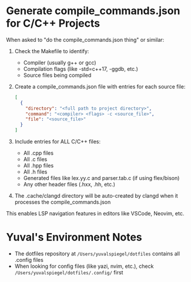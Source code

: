 
# Generate compile_commands.json for C/C++ Projects

When asked to "do the compile_commands.json thing" or similar:

1. Check the Makefile to identify:

   - Compiler (usually g++ or gcc)
   - Compilation flags (like -std=c++17, -ggdb, etc.)
   - Source files being compiled

2. Create a compile_commands.json file with entries for each source file:

   ```json
   [
     {
       "directory": "<full path to project directory>",
       "command": "<compiler> <flags> -c <source_file>",
       "file": "<source_file>"
     }
   ]
   ```

3. Include entries for ALL C/C++ files:

   - All .cpp files
   - All .c files
   - All .hpp files
   - All .h files
   - Generated files like lex.yy.c and parser.tab.c (if using flex/bison)
   - Any other header files (.hxx, .hh, etc.)

4. The .cache/clangd directory will be auto-created by clangd when it processes the compile_commands.json

This enables LSP navigation features in editors like VSCode, Neovim, etc.

# Yuval's Environment Notes

- The dotfiles repository at `/Users/yuvalspiegel/dotfiles` contains all .config files
- When looking for config files (like yazi, nvim, etc.), check `/Users/yuvalspiegel/dotfiles/.config/` first


